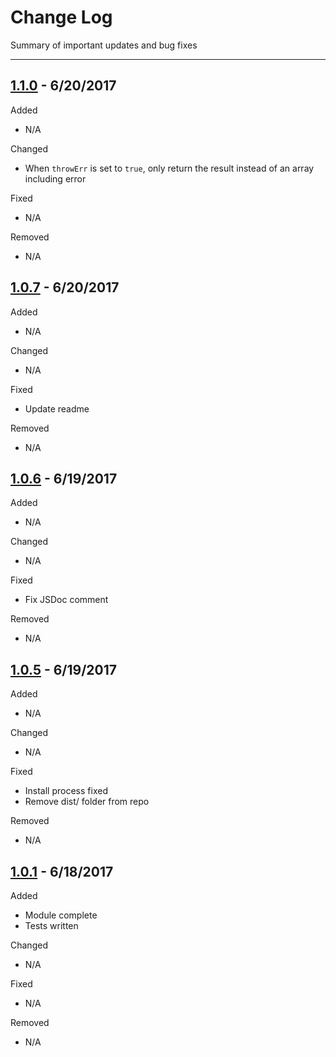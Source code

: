 # Change Log

Summary of important updates and bug fixes

---

## [1.1.0](/releases) - 6/20/2017

Added

* N/A

Changed

* When `throwErr` is set to `true`, only return the result instead of an array including error

Fixed

* N/A

Removed

* N/A

## [1.0.7](/releases) - 6/20/2017

Added

* N/A

Changed

* N/A

Fixed

* Update readme

Removed

* N/A

## [1.0.6](/releases) - 6/19/2017

Added

* N/A

Changed

* N/A

Fixed

* Fix JSDoc comment

Removed

* N/A

## [1.0.5](/releases) - 6/19/2017

Added

* N/A

Changed

* N/A

Fixed

* Install process fixed
* Remove dist/ folder from repo

Removed

* N/A

## [1.0.1](/releases) - 6/18/2017

Added

* Module complete
* Tests written

Changed

* N/A

Fixed

* N/A

Removed

* N/A
